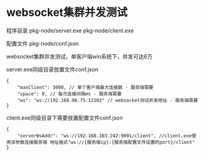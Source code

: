 # websocket集群并发测试

程序目录 pkg-node/server.exe pkg-node/client.exe

配置文件 pkg-node/conf.json

websocket集群并发测试，单客户端win系统下，并发可达6万

server.exe同级目录放置文件conf.json
```
{
    "maxClient": 3000, // 单个客户端最大连接数 - 服务端需要 
    "space": 0, // 每次连接间隔ms - 服务端需要
    "ws": "ws://192.168.96.75:12102" // websocket测试并发地址 - 服务端需要
}
```

client.exe同级目录下需要放置配置文件conf.json
```
{
    "serverWsAddr": "ws://192.168.103.242:9091/client", //client.exe使用该参数连接服务端 地址格式"ws://{服务端ip}:{服务端配置文件设置的port}/client"
}
```


